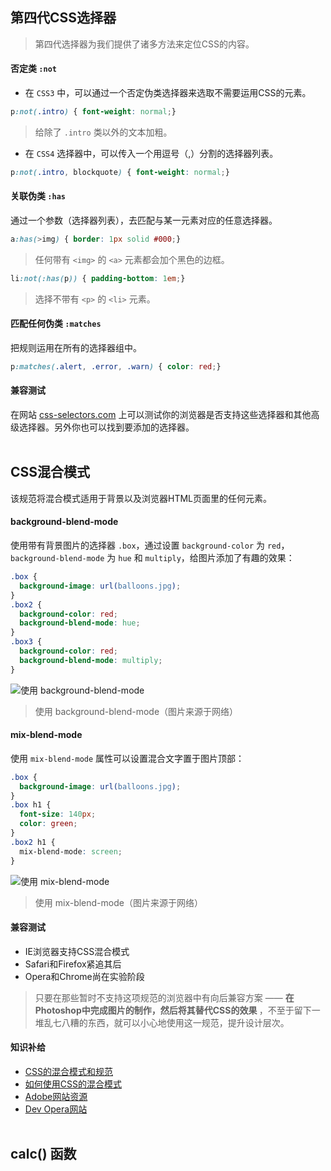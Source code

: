 ## 第四代CSS选择器 ##
> 第四代选择器为我们提供了诸多方法来定位CSS的内容。

#### 否定类 `:not` ####
* 在 `CSS3` 中，可以通过一个否定伪类选择器来选取不需要运用CSS的元素。
```css
p:not(.intro) { font-weight: normal;}
```
> 给除了 `.intro` 类以外的文本加粗。

* 在 `CSS4` 选择器中，可以传入一个用逗号（,）分割的选择器列表。
```css
p:not(.intro, blockquote) { font-weight: normal;}
```

#### 关联伪类 `:has` ####
通过一个参数（选择器列表），去匹配与某一元素对应的任意选择器。
```css
a:has(>img) { border: 1px solid #000;}
```
> 任何带有 `<img>` 的 `<a>` 元素都会加个黑色的边框。

```css
li:not(:has(p)) { padding-bottom: 1em;}
```
> 选择不带有 `<p>` 的 `<li>` 元素。

#### 匹配任何伪类 `:matches` ####
把规则运用在所有的选择器组中。
```css
p:matches(.alert, .error, .warn) { color: red;}
```

#### 兼容测试 ####
在网站 [css-selectors.com](http://css4-selectors.com/) 上可以测试你的浏览器是否支持这些选择器和其他高级选择器。另外你也可以找到要添加的选择器。
<br><br>

## CSS混合模式 ##
该规范将混合模式适用于背景以及浏览器HTML页面里的任何元素。

#### background-blend-mode ####
使用带有背景图片的选择器 `.box`，通过设置 `background-color` 为 `red`，`background-blend-mode` 为 `hue` 和 `multiply`，给图片添加了有趣的效果：
```css
.box {
  background-image: url(balloons.jpg);
}
.box2 {
  background-color: red;
  background-blend-mode: hue;
}
.box3 {
  background-color: red;
  background-blend-mode: multiply;
}
```
![使用 background-blend-mode](http://img.ptcms.csdn.net/article/201503/06/54f944c3249a3.jpg)
> 使用 background-blend-mode（图片来源于网络）

#### mix-blend-mode ####
使用 `mix-blend-mode` 属性可以设置混合文字置于图片顶部：
```css
.box {
  background-image: url(balloons.jpg);
}
.box h1 {
  font-size: 140px;
  color: green;
}
.box2 h1 {
  mix-blend-mode: screen;
}
```
![使用 mix-blend-mode](http://img.ptcms.csdn.net/article/201503/06/54f9454781d6f.jpg)
> 使用 mix-blend-mode（图片来源于网络）

#### 兼容测试 ####
* IE浏览器支持CSS混合模式
* Safari和Firefox紧追其后
* Opera和Chrome尚在实验阶段
> 只要在那些暂时不支持这项规范的浏览器中有向后兼容方案 —— <strong> 在Photoshop中完成图片的制作，然后将其替代CSS的效果 </strong>，不至于留下一堆乱七八糟的东西，就可以小心地使用这一规范，提升设计层次。

#### 知识补给 ####
* [CSS的混合模式和规范](https://drafts.fxtf.org/compositing-1/)
* [如何使用CSS的混合模式](https://css-tricks.com/basics-css-blend-modes/)
* [Adobe网站资源](http://webplatform.adobe.com/blend-modes/)
* [Dev Opera网站](https://dev.opera.com/articles/getting-to-know-css-blend-modes/)
<br><br>

## calc() 函数 ##
